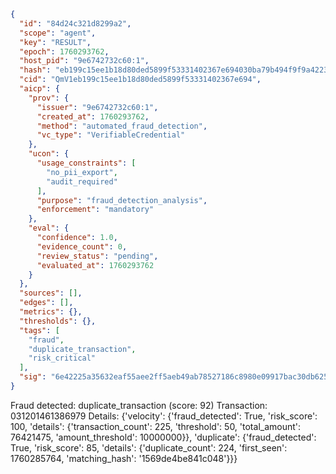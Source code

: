 ```json
{
  "id": "84d24c321d8299a2",
  "scope": "agent",
  "key": "RESULT",
  "epoch": 1760293762,
  "host_pid": "9e6742732c60:1",
  "hash": "eb199c15ee1b18d80ded5899f53331402367e694030ba79b494f9f9a422309f3",
  "cid": "QmV1eb199c15ee1b18d80ded5899f53331402367e694",
  "aicp": {
    "prov": {
      "issuer": "9e6742732c60:1",
      "created_at": 1760293762,
      "method": "automated_fraud_detection",
      "vc_type": "VerifiableCredential"
    },
    "ucon": {
      "usage_constraints": [
        "no_pii_export",
        "audit_required"
      ],
      "purpose": "fraud_detection_analysis",
      "enforcement": "mandatory"
    },
    "eval": {
      "confidence": 1.0,
      "evidence_count": 0,
      "review_status": "pending",
      "evaluated_at": 1760293762
    }
  },
  "sources": [],
  "edges": [],
  "metrics": {},
  "thresholds": {},
  "tags": [
    "fraud",
    "duplicate_transaction",
    "risk_critical"
  ],
  "sig": "6e42225a35632eaf55aee2ff5aeb49ab78527186c8980e09917bac30db6256e0"
}
```

Fraud detected: duplicate_transaction (score: 92)
Transaction: 031201461386979
Details: {'velocity': {'fraud_detected': True, 'risk_score': 100, 'details': {'transaction_count': 225, 'threshold': 50, 'total_amount': 76421475, 'amount_threshold': 10000000}}, 'duplicate': {'fraud_detected': True, 'risk_score': 85, 'details': {'duplicate_count': 224, 'first_seen': 1760285764, 'matching_hash': '1569de4be841c048'}}}